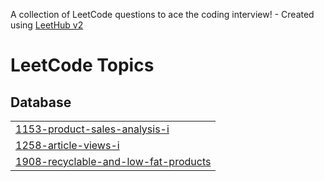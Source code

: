A collection of LeetCode questions to ace the coding interview! - Created using [LeetHub v2](https://github.com/arunbhardwaj/LeetHub-2.0)
<!---LeetCode Topics Start-->
# LeetCode Topics
## Database
|  |
| ------- |
| [1153-product-sales-analysis-i](https://github.com/pleasebelieveme/Algorithm/tree/master/1153-product-sales-analysis-i) |
| [1258-article-views-i](https://github.com/pleasebelieveme/Algorithm/tree/master/1258-article-views-i) |
| [1908-recyclable-and-low-fat-products](https://github.com/pleasebelieveme/Algorithm/tree/master/1908-recyclable-and-low-fat-products) |
<!---LeetCode Topics End-->